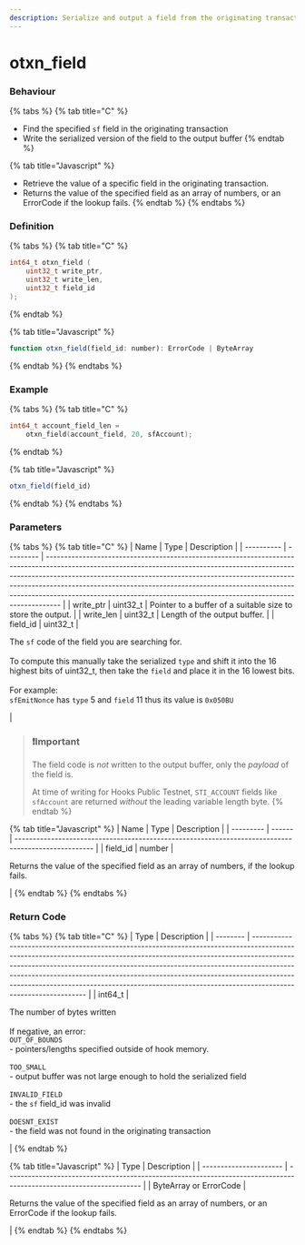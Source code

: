 ```yaml
---
description: Serialize and output a field from the originating transaction
---
```


# otxn\_field

### Behaviour

{% tabs %}
{% tab title="C" %}
* Find the specified `sf` field in the originating transaction
* Write the serialized version of the field to the output buffer
{% endtab %}

{% tab title="Javascript" %}
* Retrieve the value of a specific field in the originating transaction.
* Returns the value of the specified field as an array of numbers, or an ErrorCode if the lookup fails.
{% endtab %}
{% endtabs %}

### Definition

{% tabs %}
{% tab title="C" %}
```c
int64_t otxn_field (
    uint32_t write_ptr,
    uint32_t write_len,
  	uint32_t field_id
);
```
{% endtab %}

{% tab title="Javascript" %}
```javascript
function otxn_field(field_id: number): ErrorCode | ByteArray
```
{% endtab %}
{% endtabs %}



### Example

{% tabs %}
{% tab title="C" %}
```c
int64_t account_field_len = 
    otxn_field(account_field, 20, sfAccount);
```


{% endtab %}

{% tab title="Javascript" %}
```javascript
otxn_field(field_id)
```
{% endtab %}
{% endtabs %}



### Parameters

{% tabs %}
{% tab title="C" %}
| Name       | Type      | Description                                                                                                                                                                                                                                                                                                                                                                                                |
| ---------- | --------- | ---------------------------------------------------------------------------------------------------------------------------------------------------------------------------------------------------------------------------------------------------------------------------------------------------------------------------------------------------------------------------------------------------------- |
| write\_ptr | uint32\_t | Pointer to a buffer of a suitable size to store the output.                                                                                                                                                                                                                                                                                                                                                |
| write\_len | uint32\_t | Length of the output buffer.                                                                                                                                                                                                                                                                                                                                                                               |
| field\_id  | uint32\_t | <p>The <code>sf</code> code of the field you are searching for.<br><br>To compute this manually take the serialized <code>type</code> and shift it into the 16 highest bits of uint32_t, then take the <code>field</code> and place it in the 16 lowest bits.<br><br>For example:<br><code>sfEmitNonce</code> has <code>type</code> 5 and <code>field</code> 11 thus its value is <code>0x050BU</code></p> |

> ### ❗️Important
>
> The field code is _not_ written to the output buffer, only the _payload_ of the field is.
>
> At time of writing for Hooks Public Testnet, `STI_ACCOUNT` fields like `sfAccount` are returned _without_ the leading variable length byte.
{% endtab %}

{% tab title="Javascript" %}
| Name      | Type   | Description                                                                                         |
| --------- | ------ | --------------------------------------------------------------------------------------------------- |
| field\_id | number | <p></p><p>Returns the value of the specified field as an array of numbers, if the lookup fails.</p> |
{% endtab %}
{% endtabs %}

### Return Code

{% tabs %}
{% tab title="C" %}
| Type     | Description                                                                                                                                                                                                                                                                                                                                                                                                                            |
| -------- | -------------------------------------------------------------------------------------------------------------------------------------------------------------------------------------------------------------------------------------------------------------------------------------------------------------------------------------------------------------------------------------------------------------------------------------- |
| int64\_t | <p>The number of bytes written<br><br>If negative, an error:<br><code>OUT_OF_BOUNDS</code><br>- pointers/lengths specified outside of hook memory.<br><br><code>TOO_SMALL</code><br>- output buffer was not large enough to hold the serialized field<br><br><code>INVALID_FIELD</code><br>- the <code>sf</code> field_id was invalid<br><br><code>DOESNT_EXIST</code><br>- the field was not found in the originating transaction</p> |
{% endtab %}

{% tab title="Javascript" %}
| Type                   | Description                                                                                                         |
| ---------------------- | ------------------------------------------------------------------------------------------------------------------- |
| ByteArray or ErrorCode | <p></p><p>Returns the value of the specified field as an array of numbers, or an ErrorCode if the lookup fails.</p> |
{% endtab %}
{% endtabs %}

